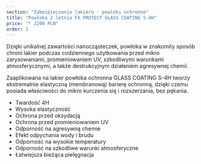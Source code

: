```yaml
---
section: "Zabezpieczenie lakieru - powloki ochronne"
title: "Powłoka 2 letnia FX PROTECT GLASS COATING S-4H"
price: "* 2200 PLN"
order: 2
---
```


<p>Dzięki unikalnej zawartości nanocząsteczek, powłoka w znakomity sposób chroni lakier podczas codziennego użytkowania przed mikro zarysowaniami, promieniowaniem UV, szkodliwymi warunkami atmosferycznymi, a także destrukcyjnym działaniem agresywnej chemii.</p>
<p>Zaaplikowana na lakier powłoka ochronna GLASS COATING S-4H tworzy ekstremalnie elastyczną (membranową) barierę ochronną, dzięki czemu posiada właściwości do mikro kurczenia się i rozszerzania, bez pękania.</p>
<ul>
    <li>Twardość 4H</li>
    <li>Wysoka elastyczność</li>
    <li>Ochrona przed oksydacją</li>
    <li>Ochrona przed promieniowaniem UV</li>
    <li>Odporność na agresywną chemie</li>
    <li>Efekt odpychania wody i brudu</li>
    <li>Odporność na wysokie temperatury</li>
    <li>Odporność na szkodliwe warunki atmosferyczne</li>
    <li>Łatwiejsza bieżąca pielęgnacja</li>
</ul>